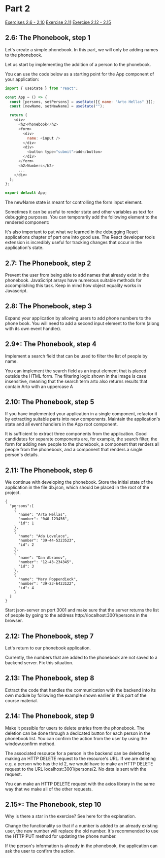 # Part 2

[Exercises 2.6 - 2.10](https://fullstackopen.com/en/part2/forms#exercises-2-6-2-10)
[Exercise 2.11](https://fullstackopen.com/en/part2/getting_data_from_server#exercise-2-11)
[Exercise 2.12 - 2.15](https://fullstackopen.com/en/part2/altering_data_in_server#exercises-2-12-2-15)

## 2.6: The Phonebook, step 1

Let's create a simple phonebook. In this part, we will only be adding names to the phonebook.

Let us start by implementing the addition of a person to the phonebook.

You can use the code below as a starting point for the App component of your application:

```javascript
import { useState } from "react";

const App = () => {
  const [persons, setPersons] = useState([{ name: "Arto Hellas" }]);
  const [newName, setNewName] = useState("");

  return (
    <div>
      <h2>Phonebook</h2>
      <form>
        <div>
          name: <input />
        </div>
        <div>
          <button type="submit">add</button>
        </div>
      </form>
      <h2>Numbers</h2>
      ...
    </div>
  );
};

export default App;
```

The newName state is meant for controlling the form input element.

Sometimes it can be useful to render state and other variables as text for debugging purposes. You can temporarily add the following element to the rendered component:

It's also important to put what we learned in the debugging React applications chapter of part one into good use. The React developer tools extension is incredibly useful for tracking changes that occur in the application's state.

## 2.7: The Phonebook, step 2

Prevent the user from being able to add names that already exist in the phonebook. JavaScript arrays have numerous suitable methods for accomplishing this task. Keep in mind how object equality works in Javascript.

## 2.8: The Phonebook, step 3

Expand your application by allowing users to add phone numbers to the phone book. You will need to add a second input element to the form (along with its own event handler).

## 2.9\*: The Phonebook, step 4

Implement a search field that can be used to filter the list of people by name.

You can implement the search field as an input element that is placed outside the HTML form. The filtering logic shown in the image is case insensitive, meaning that the search term arto also returns results that contain Arto with an uppercase A

## 2.10: The Phonebook, step 5

If you have implemented your application in a single component, refactor it by extracting suitable parts into new components. Maintain the application's state and all event handlers in the App root component.

It is sufficient to extract three components from the application. Good candidates for separate components are, for example, the search filter, the form for adding new people to the phonebook, a component that renders all people from the phonebook, and a component that renders a single person's details.

## 2.11: The Phonebook, step 6

We continue with developing the phonebook. Store the initial state of the application in the file db.json, which should be placed in the root of the project.

```
{
  "persons":[
    {
      "name": "Arto Hellas",
      "number": "040-123456",
      "id": 1
    },
    {
      "name": "Ada Lovelace",
      "number": "39-44-5323523",
      "id": 2
    },
    {
      "name": "Dan Abramov",
      "number": "12-43-234345",
      "id": 3
    },
    {
      "name": "Mary Poppendieck",
      "number": "39-23-6423122",
      "id": 4
    }
  ]
}
```

Start json-server on port 3001 and make sure that the server returns the list of people by going to the address http://localhost:3001/persons in the browser.

## 2.12: The Phonebook, step 7

Let's return to our phonebook application.

Currently, the numbers that are added to the phonebook are not saved to a backend server. Fix this situation.

## 2.13: The Phonebook, step 8

Extract the code that handles the communication with the backend into its own module by following the example shown earlier in this part of the course material.

## 2.14: The Phonebook, step 9

Make it possible for users to delete entries from the phonebook. The deletion can be done through a dedicated button for each person in the phonebook list. You can confirm the action from the user by using the window.confirm method.

The associated resource for a person in the backend can be deleted by making an HTTP DELETE request to the resource's URL. If we are deleting e.g. a person who has the id 2, we would have to make an HTTP DELETE request to the URL localhost:3001/persons/2. No data is sent with the request.

You can make an HTTP DELETE request with the axios library in the same way that we make all of the other requests.

## 2.15\*: The Phonebook, step 10

Why is there a star in the exercise? See here for the explanation.

Change the functionality so that if a number is added to an already existing user, the new number will replace the old number. It's recommended to use the HTTP PUT method for updating the phone number.

If the person's information is already in the phonebook, the application can ask the user to confirm the action.
